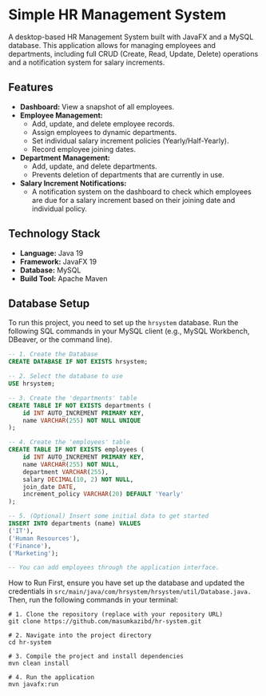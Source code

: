 # Simple HR Management System

A desktop-based HR Management System built with JavaFX and a MySQL database. This application allows for managing employees and departments, including full CRUD (Create, Read, Update, Delete) operations and a notification system for salary increments.

## Features

* **Dashboard:** View a snapshot of all employees.
* **Employee Management:**
    * Add, update, and delete employee records.
    * Assign employees to dynamic departments.
    * Set individual salary increment policies (Yearly/Half-Yearly).
    * Record employee joining dates.
* **Department Management:**
    * Add, update, and delete departments.
    * Prevents deletion of departments that are currently in use.
* **Salary Increment Notifications:**
    * A notification system on the dashboard to check which employees are due for a salary increment based on their joining date and individual policy.

## Technology Stack

* **Language:** Java 19
* **Framework:** JavaFX 19
* **Database:** MySQL
* **Build Tool:** Apache Maven

## Database Setup

To run this project, you need to set up the `hrsystem` database. Run the following SQL commands in your MySQL client (e.g., MySQL Workbench, DBeaver, or the command line).

```sql
-- 1. Create the Database
CREATE DATABASE IF NOT EXISTS hrsystem;

-- 2. Select the database to use
USE hrsystem;

-- 3. Create the 'departments' table
CREATE TABLE IF NOT EXISTS departments (
    id INT AUTO_INCREMENT PRIMARY KEY,
    name VARCHAR(255) NOT NULL UNIQUE
);

-- 4. Create the 'employees' table
CREATE TABLE IF NOT EXISTS employees (
    id INT AUTO_INCREMENT PRIMARY KEY,
    name VARCHAR(255) NOT NULL,
    department VARCHAR(255),
    salary DECIMAL(10, 2) NOT NULL,
    join_date DATE,
    increment_policy VARCHAR(20) DEFAULT 'Yearly'
);

-- 5. (Optional) Insert some initial data to get started
INSERT INTO departments (name) VALUES 
('IT'), 
('Human Resources'), 
('Finance'), 
('Marketing');

-- You can add employees through the application interface.

```
How to Run
First, ensure you have set up the database and updated the credentials in ```src/main/java/com/hrsystem/hrsystem/util/Database.java.``` Then, run the following commands in your terminal:
```
# 1. Clone the repository (replace with your repository URL)
git clone https://github.com/masumkazibd/hr-system.git

# 2. Navigate into the project directory
cd hr-system

# 3. Compile the project and install dependencies
mvn clean install

# 4. Run the application
mvn javafx:run
````
